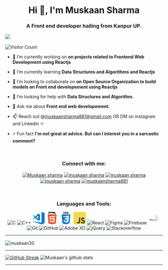 

<!--
<img src="https://komarev.com/ghpvc/?username=MuskaanSharma30&label=Profile%20views&color=0e75b6&style=flat"/> 
**MuskaanSharma30/MuskaanSharma30** is a ✨ _special_ ✨ repository because its `README.md` (this file) appears on your GitHub profile.

Here are some ideas to get you started:

- 🔭 I’m currently working on ...
- 🌱 I’m currently learning ...
- 👯 I’m looking to collaborate on ...
- 🤔 I’m looking for help with ...
- 💬 Ask me about ...
- 📫 How to reach me: ...
- 😄 Pronouns: ...
- ⚡ Fun fact: ...
-->
<h1 align="center">Hi 👋, I'm Muskaan Sharma <br><h3 align="center" style={{color:"pink"}}>A Front end developer hailing from Kanpur UP.</h3>
</h1>

![](https://img.shields.io/badge/MOOD-FOCUSED-informational?style=flat&logo=&logoColor=white&color=2bbc8a)

![Visitor Count](https://profile-counter.glitch.me/MuskaanSharma30/count.svg)  



- 🔭 I’m currently working on **on projects related to Frontend Web Development using Reactjs**

- 🌱 I’m currently learning **Data Structures and Algorithms and Reactjs**

- 👯 I’m looking to collaborate on **on Open Source Organization to build models on Front end developement using Reactjs**

- 🤝 I’m looking for help with **Data Structures and Algorithm.**

- 💬 Ask me about **Front end web developement.**

- 📫 Reach out @muskaansharma881@gmail.com OR DM on instagram and Linkedin ♾ 

- ⚡ Fun fact **I'm not great at advice. But can I interest you in a sarcastic comment?**

<br>

<h3 align="center">Connect with me:</h3>
<p align="center">
<a href="https://www.linkedin.com/in/muskaan30/" target="blank"><img align="center" src="https://raw.githubusercontent.com/rahuldkjain/github-profile-readme-generator/master/src/images/icons/Social/linked-in-alt.svg" alt="Muskaan sharma" height="30" width="40" /></a>
<a href="https://www.facebook.com/muskan.sharma.712714/" target="blank"><img align="center" src="https://raw.githubusercontent.com/rahuldkjain/github-profile-readme-generator/master/src/images/icons/Social/facebook.svg" alt="muskaan sharma" height="30" width="40" /></a>
<a href="https://www.instagram.com/muskaan_sharma3099/" target="blank"><img align="center" src="https://raw.githubusercontent.com/rahuldkjain/github-profile-readme-generator/master/src/images/icons/Social/instagram.svg" alt="muskaan sharma" height="30" width="40" /></a>
<a href="https://www.hackerrank.com/muskaansharma881" target="blank"><img align="center" src="https://raw.githubusercontent.com/rahuldkjain/github-profile-readme-generator/master/src/images/icons/Social/hackerrank.svg" alt="muskaan sharma" height="30" width="40" /></a>
<a href="https://auth.geeksforgeeks.org/user/muskaansharma881" target="blank"><img align="center" src="https://raw.githubusercontent.com/rahuldkjain/github-profile-readme-generator/master/src/images/icons/Social/geeks-for-geeks.svg" alt="muskaansharma881" height="30" width="40" /></a>
</p>
<br>
<h3 align="center">Languages and Tools:</h3>
<p align = "center">
<img alt="C" width="40px" src="https://img.icons8.com/color/48/000000/c-key.png"/>
<img alt="C++" width="40px" src="https://img.icons8.com/nolan/64/c-plus-plus.png"/>
<img alt="Visual Studio Code" width="40px" src="https://raw.githubusercontent.com/github/explore/80688e429a7d4ef2fca1e82350fe8e3517d3494d/topics/visual-studio-code/visual-studio-code.png" />
<img alt="HTML5" width="40px" src="https://raw.githubusercontent.com/github/explore/80688e429a7d4ef2fca1e82350fe8e3517d3494d/topics/html/html.png" />
<img alt="CSS3" width="40px" src="https://raw.githubusercontent.com/github/explore/80688e429a7d4ef2fca1e82350fe8e3517d3494d/topics/css/css.png" />
<img alt="JavaScript" width="40px" src="https://raw.githubusercontent.com/github/explore/80688e429a7d4ef2fca1e82350fe8e3517d3494d/topics/javascript/javascript.png" />
<img alt="React" width="40px"src="https://img.icons8.com/plasticine/100/000000/react.png"/>
 <img alt="Figma" width="40px"src="https://img.icons8.com/cute-clipart/64/000000/figma.png"/>
<img alt="Firebase" width="40px" src="https://img.icons8.com/color/48/000000/firebase.png"/>
<img alt="MySQL" width="40px" src="https://raw.githubusercontent.com/github/explore/80688e429a7d4ef2fca1e82350fe8e3517d3494d/topics/mysql/mysql.png" />
<img alt="Git" width="40px" src="https://img.icons8.com/color/48/000000/git.png" />
<img alt="GitHub" width="40px" src="https://img.icons8.com/nolan/64/github.png" />
<img alt="Adobe XD" width="40px" src="https://img.icons8.com/fluent/48/000000/adobe-xd.png"/>
<img alt="jQuery" width="40px" src="https://img.icons8.com/ios/50/000000/jquery.png"/>
<img alt="Stackoverflow" width="40px"src="https://img.icons8.com/color/48/000000/stackoverflow.png"/>

<br>

--------------------------------------------------------------------

<img align ="center" src="https://github-readme-stats.vercel.app/api/top-langs?username=MuskaanSharma30&show_icons=true&locale=en&layout=compact&theme=nightowl&hide_border=true" alt="muskaan30" />  

--------------------------------------------------------------------

[![GitHub Streak](https://github-readme-streak-stats.herokuapp.com/?user=MuskaanSharma30&theme=nightowl&hide_border=true)](https://git.io/streak-stats)
![Muskaan's github stats](https://github-readme-stats.vercel.app/api?username=MuskaanSharma30&show_icons=true&theme=nightowl&hide_border=true&hide=prs,issues)




--------------------------------------------

